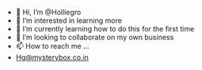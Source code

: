 - 👋 Hi, I’m @Holliegro
- 👀 I’m interested in learning more 
- 🌱 I’m currently learning how to do this for the first time 
- 💞️ I’m looking to collaborate on my own business 
- 📫 How to reach me ...
- Hg@mysterybox.co.in

<!---
Holliegro/Holliegro is a ✨ special ✨ repository because its `README.md` (this file) appears on your GitHub profile.
You can click the Preview link to take a look at your changes.
--->
